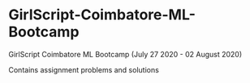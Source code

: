 # GirlScript-Coimbatore-ML-Bootcamp
GirlScript Coimbatore ML Bootcamp (July 27 2020 - 02 August 2020)


Contains assignment problems and solutions
